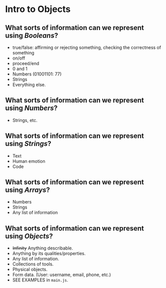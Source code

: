 # Intro to Objects

## What sorts of information can we represent using *Booleans*?

- true/false: affirming or rejecting something, checking the correctness of something
- on/off
- proceed/end
- 0 and 1
- Numbers (01001101: 77)
- Strings
- Everything else.

## What sorts of information can we represent using *Numbers*?

- Strings, etc.

## What sorts of information can we represent using *Strings*?

- Text
- Human emotion
- Code

## What sorts of information can we represent using *Arrays*?

- Numbers
- Strings
- Any list of information

## What sorts of information can we represent using *Objects*?

- ~~Infinity~~ Anything describable.
- Anything by its qualities/properties.
- Any list of information.
- Collections of tools.
- Physical objects.
- Form data. (User: username, email, phone, etc.)
- SEE EXAMPLES in `main.js`.